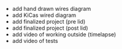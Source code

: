 * add hand drawn wires diagram
* add KiCas wired diagram
* add finalized project (pre lid)
* add finalized project (post lid)
* add video of working outside (timelapse)
* add video of tests